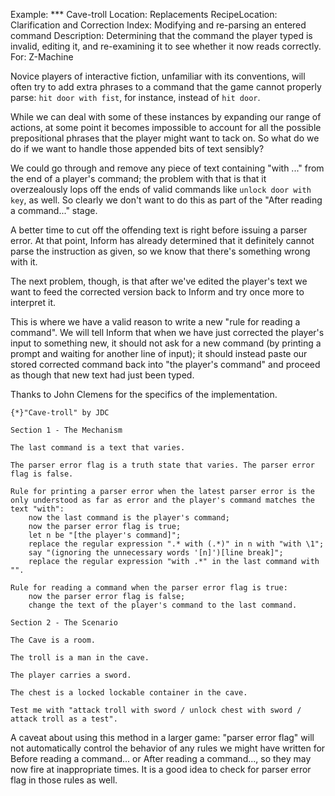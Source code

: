 Example: *** Cave-troll
Location: Replacements
RecipeLocation: Clarification and Correction
Index: Modifying and re-parsing an entered command
Description: Determining that the command the player typed is invalid, editing it, and re-examining it to see whether it now reads correctly.
For: Z-Machine

  
Novice players of interactive fiction, unfamiliar with its conventions, will often try to add extra phrases to a command that the game cannot properly parse: ``hit door with fist``, for instance, instead of ``hit door``.

  
While we can deal with some of these instances by expanding our range of actions, at some point it becomes impossible to account for all the possible prepositional phrases that the player might want to tack on. So what do we do if we want to handle those appended bits of text sensibly?

  
We could go through and remove any piece of text containing "with ..." from the end of a player's command; the problem with that is that it overzealously lops off the ends of valid commands like ``unlock door with key``, as well. So clearly we don't want to do this as part of the "After reading a command..." stage.

  
A better time to cut off the offending text is right before issuing a parser error. At that point, Inform has already determined that it definitely cannot parse the instruction as given, so we know that there's something wrong with it.

  
The next problem, though, is that after we've edited the player's text we want to feed the corrected version back to Inform and try once more to interpret it.

  
This is where we have a valid reason to write a new "rule for reading a command". We will tell Inform that when we have just corrected the player's input to something new, it should not ask for a new command (by printing a prompt and waiting for another line of input); it should instead paste our stored corrected command back into "the player's command" and proceed as though that new text had just been typed.

  
Thanks to John Clemens for the specifics of the implementation.

  

``` inform7
{*}"Cave-troll" by JDC

Section 1 - The Mechanism

The last command is a text that varies.

The parser error flag is a truth state that varies. The parser error flag is false.

Rule for printing a parser error when the latest parser error is the only understood as far as error and the player's command matches the text "with":
	now the last command is the player's command;
	now the parser error flag is true;
	let n be "[the player's command]";
	replace the regular expression ".* with (.*)" in n with "with \1";
	say "(ignoring the unnecessary words '[n]')[line break]";
	replace the regular expression "with .*" in the last command with "".

Rule for reading a command when the parser error flag is true:
	now the parser error flag is false;
	change the text of the player's command to the last command.

Section 2 - The Scenario

The Cave is a room.

The troll is a man in the cave.

The player carries a sword.

The chest is a locked lockable container in the cave.

Test me with "attack troll with sword / unlock chest with sword / attack troll as a test".
```

  
A caveat about using this method in a larger game: "parser error flag" will not automatically control the behavior of any rules we might have written for Before reading a command... or After reading a command..., so they may now fire at inappropriate times. It is a good idea to check for parser error flag in those rules as well.

